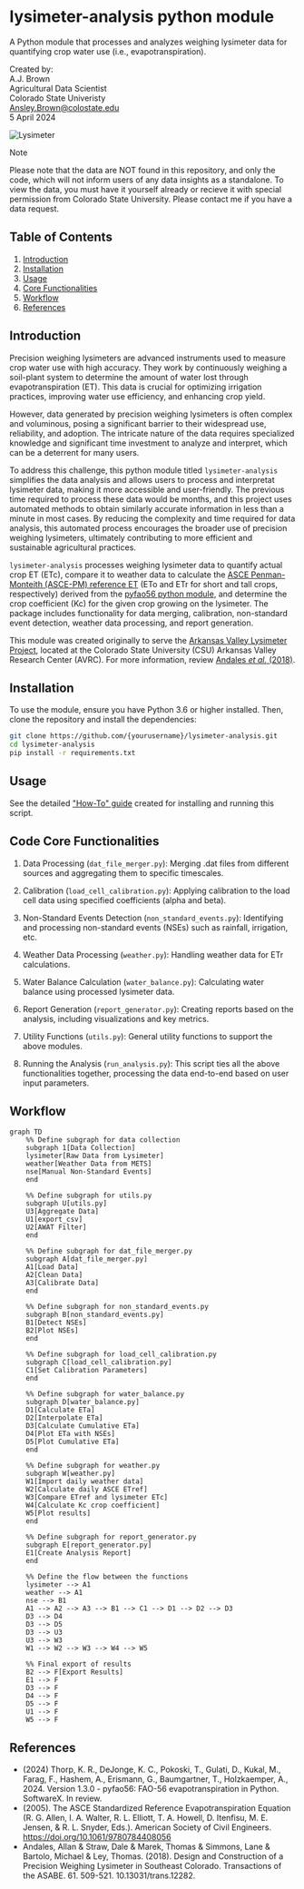 # lysimeter-analysis python module
A Python module that processes and analyzes weighing lysimeter data for quantifying crop water use (i.e., evapotranspiration).

 Created by:<br/>
 A.J. Brown<br/>
 Agricultural Data Scientist<br/>
 Colorado State Univeristy<br/>
 Ansley.Brown@colostate.edu <br/>
 5 April 2024

 ![Lysimeter](figs/lysimeter.PNG)

 > [!NOTE]
 > Please note that the data are NOT found in this repository, and only the code, which will not inform users of any data insights as a standalone. To view the data, you must have it yourself already or recieve it with special permission from Colorado State University.  Please contact me if you have a data request.

## Table of Contents

1. [Introduction](#introduction)
2. [Installation](#installation)
3. [Usage](#usage)
4. [Core Functionalities](#core-functionalities)
5. [Workflow](#workflow)
6. [References](#references)

## Introduction
Precision weighing lysimeters are advanced instruments used to measure crop water use with high accuracy. They work by continuously weighing a soil-plant system to determine the amount of water lost through evapotranspiration (ET). This data is crucial for optimizing irrigation practices, improving water use efficiency, and enhancing crop yield.

However, data generated by precision weighing lysimeters is often complex and voluminous, posing a significant barrier to their widespread use, reliability, and adoption. The intricate nature of the data requires specialized knowledge and significant time investment to analyze and interpret, which can be a deterrent for many users.

To address this challenge, this python module titled `lysimeter-analysis` simplifies the data analysis and allows users to process and interpretat lysimeter data, making it more accessible and user-friendly. The previous time required to process these data would be months, and this project uses automated methods to obtain similarly accurate information in less than a minute in most cases. By reducing the complexity and time required for data analysis, this automated process encourages the broader use of precision weighing lysimeters, ultimately contributing to more efficient and sustainable agricultural practices.

`lysimeter-analysis` processes weighing lysimeter data to quantify actual crop ET (ETc), compare it to weather data to calculate the [ASCE Penman-Monteith (ASCE-PM) reference ET](https://doi.org/10.1061/9780784408056) (ETo and ETr for short and tall crops, respectively) derived from the [pyfao56 python module](https://github.com/kthorp/pyfao56/tree/main), and determine the crop coefficient (Kc) for the given crop growing on the lysimeter. The package includes functionality for data merging, calibration, non-standard event detection, weather data processing, and report generation.

This module was created originally to serve the [Arkansas Valley Lysimeter Project](https://webdoc.agsci.colostate.edu/aes/AES/RCConf/2016/Andales2016CAESLysimeter&WISE.pdf), located at the Colorado State University (CSU) Arkansas Valley Research Center (AVRC). For more information, review [Andales *et al.* (2018)](https://www.researchgate.net/publication/324736388_Design_and_Construction_of_a_Precision_Weighing_Lysimeter_in_Southeast_Colorado).

## Installation
To use the module, ensure you have Python 3.6 or higher installed. Then, clone the repository and install the dependencies:
```bash
git clone https://github.com/{yourusername}/lysimeter-analysis.git
cd lysimeter-analysis
pip install -r requirements.txt
```

## Usage
See the detailed ["How-To" guide](/documentation/How%20to%20run.md) created for installing and running this script.

<!-- Alternatively, if you are not interested in coding yourself, you can find an online application here: -->

## Code Core Functionalities
1. Data Processing (`dat_file_merger.py`): Merging .dat files from different sources and aggregating them to specific timescales.

2. Calibration (`load_cell_calibration.py`): Applying calibration to the load cell data using specified coefficients (alpha and beta).

3. Non-Standard Events Detection (`non_standard_events.py`): Identifying and processing non-standard events (NSEs) such as rainfall, irrigation, etc.

4. Weather Data Processing (`weather.py`): Handling weather data for ETr calculations.

5. Water Balance Calculation (`water_balance.py`): Calculating water balance using processed lysimeter data.

6. Report Generation (`report_generator.py`): Creating reports based on the analysis, including visualizations and key metrics.

7. Utility Functions (`utils.py`): General utility functions to support the above modules.

8. Running the Analysis (`run_analysis.py`): This script ties all the above functionalities together, processing the data end-to-end based on user input parameters.

## Workflow
```mermaid
graph TD
    %% Define subgraph for data collection
    subgraph 1[Data Collection]
    lysimeter[Raw Data from Lysimeter]
    weather[Weather Data from METS]
    nse[Manual Non-Standard Events]
    end

    %% Define subgraph for utils.py
    subgraph U[utils.py]
    U3[Aggregate Data]
    U1[export_csv]
    U2[AWAT Filter]
    end

    %% Define subgraph for dat_file_merger.py
    subgraph A[dat_file_merger.py]
    A1[Load Data]
    A2[Clean Data]
    A3[Calibrate Data]
    end

    %% Define subgraph for non_standard_events.py
    subgraph B[non_standard_events.py]
    B1[Detect NSEs]
    B2[Plot NSEs]
    end

    %% Define subgraph for load_cell_calibration.py
    subgraph C[load_cell_calibration.py]
    C1[Set Calibration Parameters]
    end

    %% Define subgraph for water_balance.py
    subgraph D[water_balance.py]
    D1[Calculate ETa]
    D2[Interpolate ETa]
    D3[Calculate Cumulative ETa]
    D4[Plot ETa with NSEs]
    D5[Plot Cumulative ETa]
    end

    %% Define subgraph for weather.py
    subgraph W[weather.py]
    W1[Import daily weather data]
    W2[Calculate daily ASCE ETref]
    W3[Compare ETref and lysimeter ETc]
    W4[Calculate Kc crop coefficient]
    W5[Plot results]
    end

    %% Define subgraph for report_generator.py
    subgraph E[report_generator.py]
    E1[Create Analysis Report]
    end

    %% Define the flow between the functions
    lysimeter --> A1
    weather --> A1
    nse --> B1
    A1 --> A2 --> A3 --> B1 --> C1 --> D1 --> D2 --> D3
    D3 --> D4 
    D3 --> D5
    D3 --> U3
    U3 --> W3
    W1 --> W2 --> W3 --> W4 --> W5

    %% Final export of results
    B2 --> F[Export Results]
    E1 --> F
    D3 --> F
    D4 --> F
    D5 --> F
    U1 --> F
    W5 --> F

```

<!-- ## Project-Specific Objectives
**Objective 1: Process 2023 data**
- AJ develop code using 2022 data where non-standard days are known, verifying that it works
- AJ apply verified code on 2023 data
- Check it against what Jeff has done so far in 2023 to validate
- If 2023 checks well, run it on remaining 2023 data that Jeff hasn't verified yet due to time constraints
- 2023 data is processed

**Objective 2: Automate the process**
- Take code and make it automated
- Idea 1: Create an .exe
    - make an .exe file that identifies and merges all .dat files in the .exe file location and exports as a csv with datetime in file name
Use windows to schedule that .exe to run at a given period (e.g., 12 hours)
- Idea 2: Use google colab
    - create a google colab notebook that does the same thing as the .exe, but has GUI components for easier user interaction
    - also prevents users from needing to download any large files

## Data Flow
**Currently**
1. Raw data files are collected from the lysimeter
2. Raw data are manually merged into single excel file
3. Data are put as raw into a data processing spreadsheet where values can be calculated
4. Non-standard events (NSEs) are identified and flagged manually upon visual inspection
5. ASCE PM ETc is estimated at the start and end of each NSE, then interpolated between those datetimes via linear model

**Proposed**
1. Raw data files are collected from the lysimeter
2. Python code merges and processes the data:
    - Finds all .dat files in the folder and merges them, then exports that as .csv with datetime for user reference
    - uses dataframe created after merge to create calculated value columns as previously done in the excel spreadsheet
    - exports the processed data as a .csv with datetime in file name
3. Identify non-standard events (NSEs) and subsequent non-standard days (NSDs) automatically
    - using guidelines provided in the documentation folder from Lane Simmons
    - create a new column in the processed data that flags NSE's and NSD's
    - it appears that identifying NSE's is more optimal than NSD's (see Lane's description in the documentation folder), so the code will be written to identify NSE's and NSD's will be investigated later if needed.
    - create graphics for manual QAQC
4. Interpolate ETc for NSEs
    - Use [PyFAO56 module from USDA ARS](https://github.com/kthorp/pyfao56/tree/main) to estimate ASCE PM ETc for all NSE flagged rows OR
    - Create a linear model to estimate ETc for NSE's by estimating ETc at the start and end of each NSE, then interpolating between those datetimes
        - this method may be optimal when the lysimeter weather station is not able to be above canopy, as the ASCE PM equation requires
5. Use lysimeter weights and ETc estimates to create a water balance

## TODO
- ~~Calculate ETc for NSE events~~
    - ~~Option 1 (selected): linearly interpolate between ET values at start and end of NSE events~~
    - Option 2 (for later invesitgation): Use PyFAO56 (or code my own?) to estimate ASCE PM ETc for all NSE flagged rows from METS weather data
- ~~Change everything to use 5min data instead of 15min data, or at least give the user an option.  Note: METS only has 5 and 60 min data~~
- ~~Create a report generator that reports NSE detection, ETc calibration parameters, load cell calibration parameters, and any other warnings or errors worth noting~~
- ~~Import weather data, calculate reference ETr, and compare to lysimeter ETc so that a crop coefficient is calculated (Kc = ETc / ETr), then fit a polynomial curve to the Kc values for a seasonal trend.~~
- ~~create a function in utils.py that allows users to aggregate data to a different time interval (e.g., 5min to 15min to 1hr to daily etc.) and output results in that selected interval.~~
    - ~~create error if user selects timestep that is smaller than input data timestep~~
- Add simulated data to put in github repo for public use, and make readme more public friendly
- ~~Add weather data script that calculates reference ETr and Kc values~~
    - ~~Double check that pyfao56 is working correctly~~
    - ~~manually calculate dewpoint for asce pm equation~~
- ~~add ETa and ETc comparison plots as output~~
- ~~add Kc timeseries plot as output~~
    - ~~fit with polynomial curve~~
- refine NSE detection algorithm to be more accurate
    - use AWAT filter to smooth smaller NSE events due to wind and other noise that aren't explicity irrigations, rains, etc.
- ~~remove cumulative lines on Kc and instantaneous ET plots~~
- ~~Add weather data info to report generator~~
- ~~Add manual NSE detection to report generator~~
- Make NSE dots colored by NSE Type, and HoverTool to show NSE Type in plotly
- run code through linting and make sure it's all clean
- Make front end app in streamlit or dash for other users
- Perform analysis for 2022 data and compare to Lane's analysis results!
-->

## References
 - (2024) Thorp, K. R., DeJonge, K. C., Pokoski, T., Gulati, D., Kukal, M., Farag, F., Hashem, A., Erismann, G., Baumgartner, T., Holzkaemper, A., 2024. Version 1.3.0 - pyfao56: FAO-56 evapotranspiration in Python. SoftwareX. In review.
 - (2005). The ASCE Standardized Reference Evapotranspiration Equation (R. G. Allen, I. A. Walter, R. L. Elliott, T. A. Howell, D. Itenfisu, M. E. Jensen, & R. L. Snyder, Eds.). American Society of Civil Engineers. https://doi.org/10.1061/9780784408056
 - Andales, Allan & Straw, Dale & Marek, Thomas & Simmons, Lane & Bartolo, Michael & Ley, Thomas. (2018). Design and Construction of a Precision Weighing Lysimeter in Southeast Colorado. Transactions of the ASABE. 61. 509-521. 10.13031/trans.12282. 
